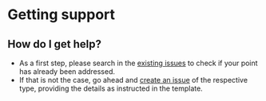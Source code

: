 # Getting support

## How do I get help?
- As a first step, please search in the [existing issues](https://github.com/AI4SCR/ChromFormer/issues?q=is%3Aissue)
to check if your point has already been addressed.
- If that is not the case, go ahead and [create an issue](https://github.com/AI4SCR/ChromFormer/issues/new/choose)
of the respective type, providing the details as instructed in the template.
